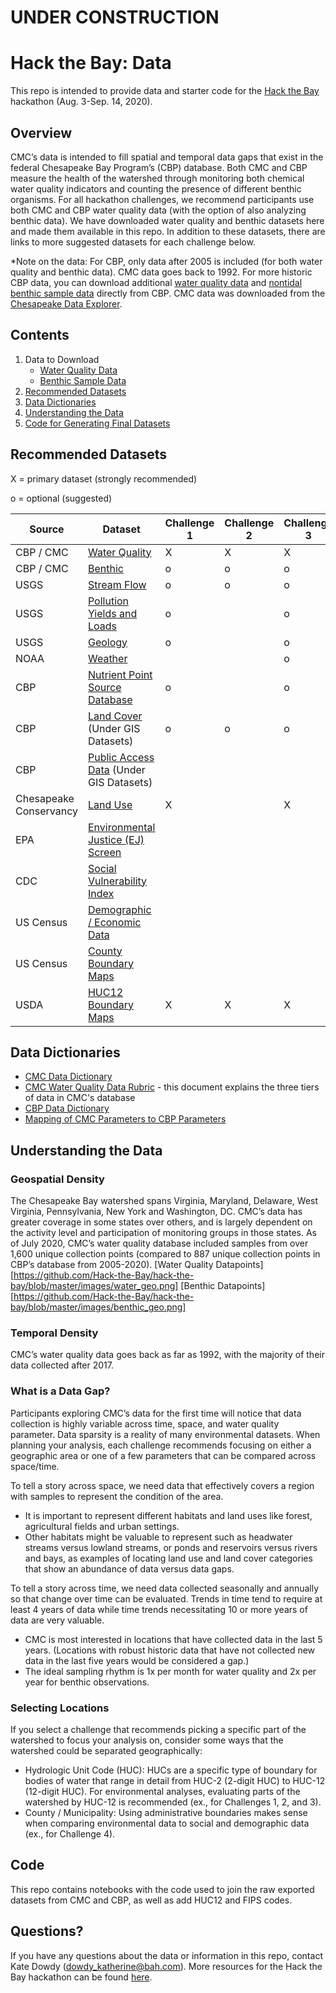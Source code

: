 # UNDER CONSTRUCTION

# Hack the Bay: Data
This repo is intended to provide data and starter code for the [Hack the Bay](https://hack-the-bay.devpost.com) hackathon (Aug. 3-Sep. 14, 2020). 

## Overview
CMC’s data is intended to fill spatial and temporal data gaps that exist in the federal Chesapeake Bay Program’s (CBP) database. Both CMC and CBP measure the health of the watershed through monitoring both chemical water quality indicators and counting the presence of different benthic organisms. For all hackathon challenges, we recommend participants use both CMC and CBP water quality data (with the option of also analyzing benthic data). We have downloaded water quality and benthic datasets here and made them available in this repo. In addition to these datasets, there are links to more suggested datasets for each challenge below. 

*Note on the data: For CBP, only data after 2005 is included (for both water quality and benthic data). CMC data goes back to 1992. For more historic CBP data, you can download additional [water quality data](http://data.chesapeakebay.net/WaterQuality) and [nontidal benthic sample data](http://data.chesapeakebay.net/LivingResources) directly from CBP. CMC data was downloaded from the [Chesapeake Data Explorer](https://cmc.vims.edu/#/home/query/). 

## Contents
  1. Data to Download
      - [Water Quality Data](https://drive.google.com/file/d/1M4ELFR6cS32EvxHlRjGNr9TYXN84O2ce/view?usp=sharing)
      - [Benthic Sample Data](https://drive.google.com/file/d/1M4ELFR6cS32EvxHlRjGNr9TYXN84O2ce/view?usp=sharing)
  2. [Recommended Datasets](#recommended-datasets)
  3. [Data Dictionaries](#data-dictionaries)
  4. [Understanding the Data](#understanding-the-data)
  5. [Code for Generating Final Datasets](https://github.com/Hack-the-Bay/hack-the-bay/tree/master/Code)

## Recommended Datasets
X = primary dataset (strongly recommended)

o = optional (suggested)

| Source | Dataset | Challenge 1 | Challenge 2 | Challenge 3 | Challenge 4 |
|--------|---------|-------------|-------------|-------------|-------------|
| CBP / CMC | [Water Quality](https://drive.google.com/file/d/1M4ELFR6cS32EvxHlRjGNr9TYXN84O2ce/view?usp=sharing) | X | X | X | X |
| CBP / CMC | [Benthic](https://drive.google.com/file/d/1M4ELFR6cS32EvxHlRjGNr9TYXN84O2ce/view?usp=sharing) | o | o | o | o |
| USGS | [Stream Flow](https://waterdata.usgs.gov/nwis/rt) | o | o | o | |
| USGS | [Pollution Yields and Loads](https://cbrim.er.usgs.gov/trends_query.html?sorts%5Bstaid%5D=1&sorts%5Bpcode%5D=1&sorts%5Bstart_Year%5D=1&sorts%5Bend_Year%5D=1&sorts%5Bnyears%5D=1&sorts%5Bperiod%5D=1&sorts%5Blowf%5D=1&sorts%5Bestf%5D=1&sorts%5Bupf%5D=1&sorts%5Bfnt_Pct%5D=1&sorts%5BtrendDir%5D=1&sorts%5Blikelihood%5D=1) | o | | o | |
| USGS | [Geology](https://ngmdb.usgs.gov/Prodesc/proddesc_9215.htm) | o | | o | |
| NOAA | [Weather](https://www.ncdc.noaa.gov/cdo-web/) | | | o | |
| CBP | [Nutrient Point Source Database](https://www.chesapeakebay.net/what/downloads/bay_program_nutrient_point_source_database) | o | | o | |
| CBP | [Land Cover](https://www.chesapeakebay.net/what/data) (Under GIS Datasets)| o | o | o | |
| CBP | [Public Access Data](https://www.chesapeakebay.net/what/data) (Under GIS Datasets)| | | | o |
| Chesapeake Conservancy | [Land Use](https://chesapeakeconservancy.org/conservation-innovation-center/high-resolution-data/land-use-data-project/) | X | | X | |
| EPA | [Environmental Justice (EJ) Screen](https://ejscreen.epa.gov/mapper/) | | | | o |
| CDC | [Social Vulnerability Index](https://svi.cdc.gov/data-and-tools-download.html) | | | | o |
| US Census | [Demographic / Economic Data](https://www.census.gov/data.html) | | | | o |
| US Census | [County Boundary Maps](https://catalog.data.gov/dataset/tiger-line-shapefile-2017-nation-u-s-current-county-and-equivalent-national-shapefile) | | | | X |
| USDA | [HUC12 Boundary Maps](https://nrcs.app.box.com/v/huc/file/532373547877) | X | X | X | o |

## Data Dictionaries
  - [CMC Data Dictionary](https://www.chesapeakemonitoringcoop.org/wp-content/uploads/2020/07/Data-Dictionary_June-2020.pdf)
  - [CMC Water Quality Data Rubric](https://www.chesapeakemonitoringcoop.org/wp-content/uploads/2018/11/CMC-Water-Quality-Data-Rubric_6.18.2020.pdf) - this document explains the three tiers of data in CMC's database
  - [CBP Data Dictionary](https://www.chesapeakebay.net/documents/3676/cbwqdb2004_rb.pdf)
  - [Mapping of CMC Parameters to CBP Parameters](https://github.com/Hack-the-Bay/hack-the-bay/blob/master/CBP_water_dictionary.csv)
  
## Understanding the Data

### Geospatial Density
The Chesapeake Bay watershed spans Virginia, Maryland, Delaware, West Virginia, Pennsylvania, New York and Washington, DC. CMC’s data has greater coverage in some states over others, and is largely dependent on the activity level and participation of monitoring groups in those states.  As of July 2020, CMC’s water quality database included samples from over 1,600 unique collection points (compared to 887 unique collection points in CBP’s database from 2005-2020). 
[Water Quality Datapoints][https://github.com/Hack-the-Bay/hack-the-bay/blob/master/images/water_geo.png]
[Benthic Datapoints][https://github.com/Hack-the-Bay/hack-the-bay/blob/master/images/benthic_geo.png]

### Temporal Density
CMC’s water quality data goes back as far as 1992, with the majority of their data collected after 2017. 

### What is a Data Gap?
Participants exploring CMC’s data for the first time will notice that data collection is highly variable across time, space, and water quality parameter. Data sparsity is a reality of many environmental datasets. When planning your analysis, each challenge recommends focusing on either a geographic area or one of a few parameters that can be compared across space/time.   

To tell a story across space, we need data that effectively covers a region with samples to represent the condition of the area. 
  - It is important to represent different habitats and land uses like forest, agricultural fields and urban settings.
  - Other habitats might be valuable to represent such as headwater streams versus lowland streams, or ponds and reservoirs versus rivers and bays, as examples of locating land use and land cover categories that show an abundance of data versus data gaps.

To tell a story across time, we need data collected seasonally and annually so that change over time can be evaluated. Trends in time tend to require at least 4 years of data while time trends necessitating 10 or more years of data are very valuable. 
  - CMC is most interested in locations that have collected data in the last 5 years. (Locations with robust historic data that have not collected new data in the last five years would be considered a gap.)
  - The ideal sampling rhythm is 1x per month for water quality and 2x per year for benthic observations.

### Selecting Locations
If you select a challenge that recommends picking a specific part of the watershed to focus your analysis on, consider some ways that the watershed could be separated geographically:
-	Hydrologic Unit Code (HUC): HUCs are a specific type of boundary for bodies of water that range in detail from HUC-2 (2-digit HUC) to HUC-12 (12-digit HUC). For environmental analyses, evaluating parts of the watershed by HUC-12 is recommended (ex., for Challenges 1, 2, and 3).
-	County / Municipality: Using administrative boundaries makes sense when comparing environmental data to social and demographic data (ex., for Challenge 4).
  
## Code
This repo contains notebooks with the code used to join the raw exported datasets from CMC and CBP, as well as add HUC12 and FIPS codes.

## Questions?
If you have any questions about the data or information in this repo, contact Kate Dowdy (dowdy_katherine@bah.com). More resources for the Hack the Bay hackathon can be found [here](https://hack-the-bay.devpost.com/details/resources). 
